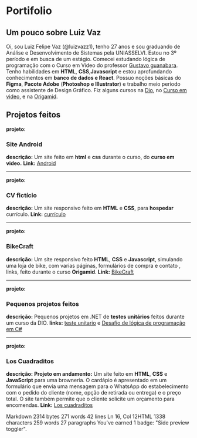 
# Portifolio
## Um pouco sobre Luiz Vaz
Oi, sou Luiz Felipe Vaz (@luizvazz1), tenho 27 anos e sou graduando de Análise e Desenvolvimento de Sistemas pela UNIASSELVI. Estou no 3º período e em busca de um estágio.  Comecei estudando lógica de programação com o Curso em Vídeo do professor   [Gustavo guanabara](https://www.cursoemvideo.com/). Tenho habilidades em  **HTML**, **CSS**,**Javascript** e estou aprofundando conhecimentos em **banco de dados e React**. Possuo noções básicas do **Figma**, **Pacote Adobe** (**Photoshop e Illustrator**) e trabalho meio período como assistente de Design Gráfico.
Fiz alguns cursos na [Dio](https://www.dio.me/), no [Curso em video](https://www.cursoemvideo.com/), e na [Origamid](https://www.origamid.com/).

## Projetos feitos
**projeto:**
### Site Android
**descrição:** Um site feito em **html** e **css** durante o curso, do **curso em video.**
**Link:** [Android](https://luizzvaz.github.io/android/)

------------------------------

**projeto:**
### CV fictício
**descrição:** Um site responsivo feito em **HTML** e **CSS**, para **hospedar** currículo.
**Link:** [currículo](https://luizzvaz.github.io/cv.ficticio/)

-----------------------------
**projeto:**

### BikeCraft
**descrição:** Um site responsivo feito **HTML**, **CSS** e **Javascript**, simulando uma loja de bike, com varias páginas, formulários de compra e contato , links, feito durante o curso **Origamid**.
**Link:**
[BikeCraft](https://luizzvaz.github.io/projetoorigamid/)

----------
**projeto:**
### Pequenos projetos feitos
**descrição:** Pequenos projetos em .NET de **testes unitários** feitos durante um curso da DIO.
**links:**
[teste unitario](https://github.com/luizzvaz/trilha-net-testes-unitarios-desafio/tree/main/TestesUnitarios.Desafio.Tests) e [Desafio de lógica de programação em C#](https://github.com/luizzvaz/trilha-net-poo-desafio)

-------
**projeto:**

### Los Cuadraditos
**descrição:**   **Projeto em andamento:**  Um site feito em  **HTML**,  **CSS**  e  **JavaScript**  para uma browneria. O cardápio é apresentado em um formulário que envia uma mensagem para o WhatsApp do estabelecimento com o pedido do cliente (nome, opção de retirada ou entrega) e o preço total. O site também permite que o cliente solicite um orçamento para encomendas.
**Link:** [Los cuadraditos](https://luizvazz1.github.io/brownie/)

Markdown 2314 bytes 271 words 42 lines Ln 16, Col 12HTML 1338 characters 259 words 27 paragraphs
You've earned 1 badge: "Side preview toggler".
